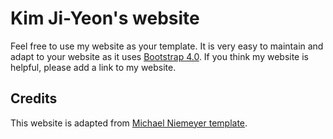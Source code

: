 # Kim Ji-Yeon's website

Feel free to use my website as your template.
It is very easy to maintain and adapt to your website as it uses [Bootstrap 4.0](https://getbootstrap.com/docs/4.0/getting-started/introduction/).
If you think my website is helpful, please add a link to my website.

## Credits

This website is adapted from [Michael Niemeyer template](https://m-niemeyer.github.io/).



